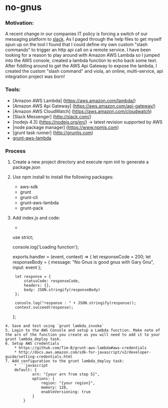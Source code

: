 # no-gnus

### Motivation:

A recent change in our companies IT policy is forcing a switch of our messaging platform to [slack](http://slack.com). 
As I paged through the help files to get myself spun up on the tool I found that I could define my own custom "slash commands" 
to trigger an http api call on a remote service. I have been looking for a reason to play around with Amazon AWS Lambda so I jumped into the AWS console, created a lambda function to echo back some text. After fiddling around to get the AWS Api Gateway to expose the lambda, I created the custom "slash command" and viola, an online, multi-service, api integration project was born!


### Tools:
* [Amazon AWS Lambda] (https://aws.amazon.com/lambda/)
* [Amazon AWS Api Gateway] (https://aws.amazon.com/api-gateway/)
* [Amazon AWS CloudWatch] (https://aws.amazon.com/cloudwatch)
* [Slack Messenger] (http://slack.com/)
* [nodejs 4.3] (https://nodejs.org/en/) -> latest revision supported by AWS
* [node package manager] (https://www.npmjs.com)
* [grunt task runner] (http://gruntjs.com)
* [grunt-aws-lambda](https://github.com/Tim-B/grunt-aws-lambda)

### Process

1. Create a new project directory and execute npm init to generate a package.json
2. Use npm install to install the following packages:
	* aws-sdk
	* grunt
	* grunt-cli
	* grunt-aws-lambda
	* grunt-pack
3. Add index.js and code:
	* ```javascript
    use strict;

    console.log('Loading function');

    exports.handler = (event, context) => {
        let responseCode = 200;
        let responseBody = {
            message: "No Gnus is good gnus with Gary Gnu",
            input: event
        };

        let response = {
            statusCode: responseCode,
            headers: {},
            body: JSON.stringify(responseBody)
        };
        
        console.log("response : " + JSON.stringify(response));
        context.succeed(response);
    };
```
4. Save and test using `grunt lambda_invoke`
5. Login to the AWS Console and setup a Lambda function. Make note of the arn of the function you create as you will need to add it to your grunt lambda_deploy task.
6. Setup AWS credentials 
	* https://github.com/Tim-B/grunt-aws-lambda#aws-credentials
	* http://docs.aws.amazon.com/sdk-for-javascript/v2/developer-guide/setting-credentials.html
7. Add configuration to the grunt lambda_deploy task:
	* ```javascript
	default: {
    		arn: "{your arn from step 5}",
    		options: {
    			region: "{your region}",
    			memory: 128,
    			enableVersioning: true
    		}
    	}
```